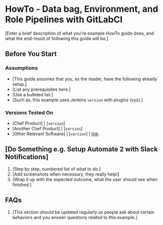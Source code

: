 # HowTo - Data bag, Environment, and Role Pipelines with GitLabCI

[Enter a brief description of what you're example HowTo guide does, and what the end-result of following this guide will be.]

## Before You Start

### Assumptions

* [This guide assumes that you, as the reader, have the following already setup.]
* [List any prerequisites here.]
* [Use a bulleted list.]
* [Such as, this example uses Jenkins `version` with plugins (xyz).]

### Versions Tested On

* [Chef Product] | [`version`]
* [Another Chef Product] | [`version`]
* [Other Relevant Software] | [`version`] | [link](https://link.to.software.dl)

## [Do Something e.g. Setup Automate 2 with Slack Notifications]

1. [Step by step, numbered list of what to do.]
1. [Add screenshots when necessary, they really help!]
1. [Wrap it up with the expected outcome, what the user should see when finished.]

## FAQs

1. [This section should be updated regularly as people ask about certain behaviors and you answer questions related to this example.]
